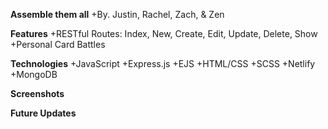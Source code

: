 **Assemble them all**
+By. Justin, Rachel, Zach, & Zen

**Features**
+RESTful Routes: Index, New, Create, Edit, Update, Delete, Show
+Personal Card Battles

**Technologies**
+JavaScript
+Express.js
+EJS
+HTML/CSS
+SCSS
+Netlify
+MongoDB

**Screenshots**


**Future Updates**

